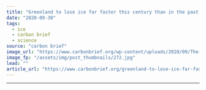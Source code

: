 ```yaml
---
title: "Greenland to lose ice far faster this century than in the past 12,000 years"
date: "2020-09-30"
tags: 
  - ice
  - carbon brief
  - science
source: "carbon brief"
image_url: "https://www.carbonbrief.org/wp-content/uploads/2020/09/The-edge-of-the-Greenland-ice-sheet.-583x372.jpg"
image_fp: "/assets/img/post_thumbnails/272.jpg"
lead: ""
article_url: "https://www.carbonbrief.org/greenland-to-lose-ice-far-faster-this-century-than-in-the-past-12000-years"
---
```


---

